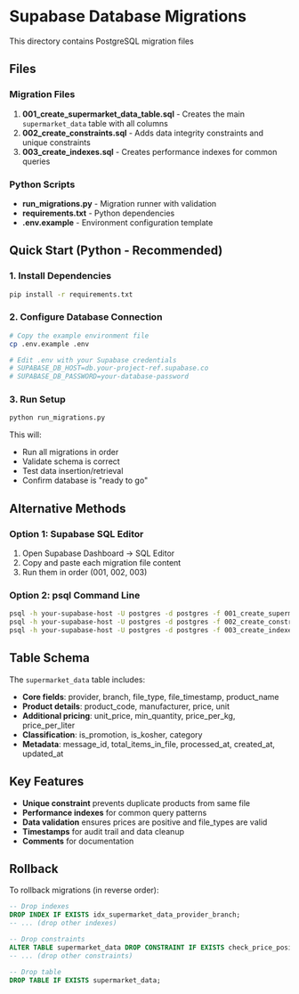 # Supabase Database Migrations

This directory contains PostgreSQL migration files

## Files

### Migration Files
1. **001_create_supermarket_data_table.sql** - Creates the main `supermarket_data` table with all columns
2. **002_create_constraints.sql** - Adds data integrity constraints and unique constraints
3. **003_create_indexes.sql** - Creates performance indexes for common queries

### Python Scripts
- **run_migrations.py** - Migration runner with validation
- **requirements.txt** - Python dependencies
- **.env.example** - Environment configuration template

## Quick Start (Python - Recommended)

### 1. Install Dependencies
```bash
pip install -r requirements.txt
```

### 2. Configure Database Connection
```bash
# Copy the example environment file
cp .env.example .env

# Edit .env with your Supabase credentials
# SUPABASE_DB_HOST=db.your-project-ref.supabase.co
# SUPABASE_DB_PASSWORD=your-database-password
```

### 3. Run Setup
```bash
python run_migrations.py
```

This will:
- Run all migrations in order
- Validate schema is correct
- Test data insertion/retrieval
- Confirm database is "ready to go"

## Alternative Methods

### Option 1: Supabase SQL Editor
1. Open Supabase Dashboard → SQL Editor
2. Copy and paste each migration file content
3. Run them in order (001, 002, 003)

### Option 2: psql Command Line
```bash
psql -h your-supabase-host -U postgres -d postgres -f 001_create_supermarket_data_table.sql
psql -h your-supabase-host -U postgres -d postgres -f 002_create_constraints.sql
psql -h your-supabase-host -U postgres -d postgres -f 003_create_indexes.sql
```

## Table Schema

The `supermarket_data` table includes:

- **Core fields**: provider, branch, file_type, file_timestamp, product_name
- **Product details**: product_code, manufacturer, price, unit
- **Additional pricing**: unit_price, min_quantity, price_per_kg, price_per_liter  
- **Classification**: is_promotion, is_kosher, category
- **Metadata**: message_id, total_items_in_file, processed_at, created_at, updated_at

## Key Features

- **Unique constraint** prevents duplicate products from same file
- **Performance indexes** for common query patterns
- **Data validation** ensures prices are positive and file_types are valid
- **Timestamps** for audit trail and data cleanup
- **Comments** for documentation

## Rollback

To rollback migrations (in reverse order):

```sql
-- Drop indexes
DROP INDEX IF EXISTS idx_supermarket_data_provider_branch;
-- ... (drop other indexes)

-- Drop constraints  
ALTER TABLE supermarket_data DROP CONSTRAINT IF EXISTS check_price_positive;
-- ... (drop other constraints)

-- Drop table
DROP TABLE IF EXISTS supermarket_data;
```